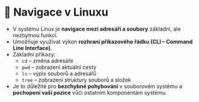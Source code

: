 # 🐧 Navigace v Linuxu

- V systému Linux je **navigace mezi adresáři a soubory** základní, ale nezbytnou funkcí.  
- Umožňuje využívat výkon **rozhraní příkazového řádku (CLI – Command Line Interface)**.  
- Základní příkazy:
  - `cd` – změna adresáře  
  - `pwd` – zobrazení aktuální cesty  
  - `ls` – výpis souborů a adresářů  
  - `tree` – zobrazení struktury souborů a složek  
- Je to důležité pro **bezchybné pohybování** v souborovém systému a **pochopení vaší pozice** vůči ostatním komponentám systému.